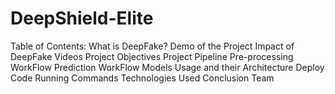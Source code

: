 # DeepShield-Elite
Table of Contents:
What is DeepFake?
Demo of the Project
Impact of DeepFake Videos
Project Objectives
Project Pipeline
Pre-processing WorkFlow
Prediction WorkFlow
Models Usage and their Architecture
Deploy
Code Running Commands
Technologies Used
Conclusion
Team
